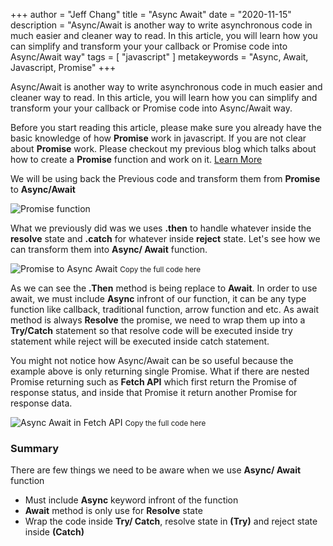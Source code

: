 +++
author = "Jeff Chang"
title = "Async Await"
date = "2020-11-15"
description = "Async/Await is another way to write asynchronous code in much easier and cleaner way to read. In this article, you will learn how you can simplify and transform your your callback or Promise code into Async/Await way"
tags = [
    "javascript"
]
metakeywords = "Async, Await, Javascript, Promise"
+++

Async/Await is another way to write asynchronous code in much easier and cleaner way to read. In this article, you will learn how you can simplify and transform your your callback or Promise code into Async/Await way. 
<!--more-->

Before you start reading this article, please make sure you already have the basic knowledge of how **Promise** work in javascript. If you are not clear about **Promise** work. Please checkout my previous blog which talks about how to create a **Promise** function and work on it. [Learn More](/post/promise)

We will be using back the Previous code and transform them from **Promise** to **Async/Await**

![Promise function](/images/async_1.JPG)

What we previously did was we uses **.then** to handle whatever inside the **resolve** state and **.catch** for whatever inside **reject** state. Let's see how we can transform them into **Async/ Await** function. 

![Promise to Async Await](/images/async_3.JPG)
<small>Copy the full code <span onclick="document.getElementById('code').classList.toggle('toggleShow')" class="toggle-code">here</span></small>

<div id="code" style="display:none">
{{< highlight js >}}
let myPromise = new Promise((resolve, reject) => {
    let rand = Math.floor(Math.random() * 10);
    let desiredVal = 6;
    if (rand == desiredVal) {
        resolve([rand, desiredVal]);
    } else {
        reject([rand, desiredVal]);
    }
})

myPromise.then((result) => {
    console.log(result[0], result[1]);
}).catch((arr) => {
    console.log(result[0], result[1]);
})


async function AlternativePromise() {
    try {
        let result = await myPromise;
        console.log(result[0], result[1]);
    } catch (error) {
        console.log(error[0], error[1]);
    }
}

AlternativePromise();
{{< /highlight >}}
</div>

As we can see the **.Then** method is being replace to **Await**. In order to use await, we must include **Async** infront of our function, it can be any type function like callback, traditional function, arrow function and etc. As await method is always **Resolve** the promise, we need to wrap them up into a **Try/Catch** statement so that resolve code will be executed inside try statement while reject will be executed inside catch statement.

You might not notice how Async/Await can be so useful because the example above is only returning single Promise. What if there are nested Promise returning such as **Fetch API** which first return the Promise of response status, and inside that Promise it return another Promise for response data.

![Async Await in Fetch API](/images/async_4.JPG)
<small>Copy the full code <span onclick="document.getElementById('code2').classList.toggle('toggleShow')" class="toggle-code">here</span></small>

<div id="code2" style="display:none">
{{< highlight js >}}
function DummyRequestOne() {
    fetch('https://gorest.co.in/public-api/users')
        .then((response) => {
            return response.json
        })
        .then((result) => {
            console.log(result)
        })
}

async function DummyRequestTwo() {
    let response = await fetch('https://gorest.co.in/public-api/users')
    let result = await response.json();
    console.log(result);
}
{{< /highlight >}}
</div>

### Summary

There are few things we need to be aware when we use **Async/ Await** function
* Must include **Async** keyword infront of the function
* **Await** method is only use for **Resolve** state
* Wrap the code inside **Try/ Catch**, resolve state in **(Try)** and reject state inside **(Catch)**


